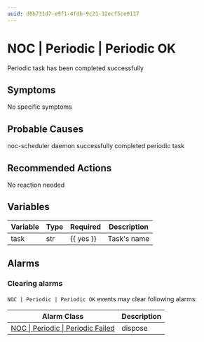 ```yaml
---
uuid: d0b731d7-e9f1-4fdb-9c21-32ecf5ce0137
---
```

# NOC | Periodic | Periodic OK

Periodic task has been completed successfully

## Symptoms

No specific symptoms

## Probable Causes

noc-scheduler daemon successfully completed periodic task

## Recommended Actions

No reaction needed

## Variables

Variable | Type | Required | Description
--- | --- | --- | ---
task | str | {{ yes }} | Task's name

## Alarms

### Clearing alarms

`NOC | Periodic | Periodic OK` events may clear following alarms:

Alarm Class | Description
--- | ---
[NOC \| Periodic \| Periodic Failed](../../../alarm-classes/noc/periodic/periodic-failed.md) | dispose
